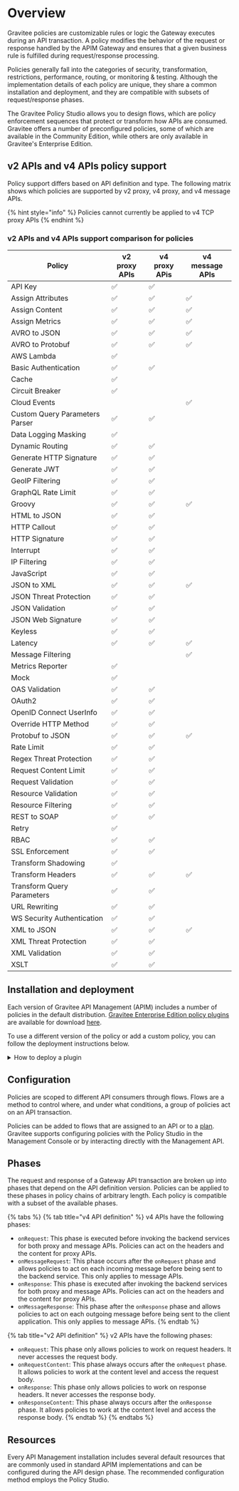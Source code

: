 # Overview

Gravitee policies are customizable rules or logic the Gateway executes during an API transaction. A policy modifies the behavior of the request or response handled by the APIM Gateway and ensures that a given business rule is fulfilled during request/response processing.&#x20;

Policies generally fall into the categories of security, transformation, restrictions, performance, routing, or monitoring & testing. Although the implementation details of each policy are unique, they share a common installation and deployment, and they are compatible with subsets of request/response phases.&#x20;

The Gravitee Policy Studio allows you to design flows, which are policy enforcement sequences that protect or transform how APIs are consumed. Gravitee offers a number of preconfigured policies, some of which are available in the Community Edition, while others are only available in Gravitee's Enterprise Edition.&#x20;

## v2 APIs and v4 APIs policy support

Policy support differs based on API definition and type. The following matrix shows which policies are supported by v2 proxy, v4 proxy, and v4 message APIs.&#x20;

{% hint style="info" %}
Policies cannot currently be applied to v4 TCP proxy APIs
{% endhint %}

### v2 APIs and v4 APIs support comparison for policies

<table><thead><tr><th width="210">Policy</th><th>v2 proxy APIs</th><th>v4 proxy APis</th><th>v4 message APIs</th></tr></thead><tbody><tr><td>API Key</td><td><span data-gb-custom-inline data-tag="emoji" data-code="2705">✅</span></td><td><span data-gb-custom-inline data-tag="emoji" data-code="2705">✅</span></td><td></td></tr><tr><td>Assign Attributes</td><td><span data-gb-custom-inline data-tag="emoji" data-code="2705">✅</span></td><td><span data-gb-custom-inline data-tag="emoji" data-code="2705">✅</span></td><td><span data-gb-custom-inline data-tag="emoji" data-code="2705">✅</span></td></tr><tr><td>Assign Content</td><td><span data-gb-custom-inline data-tag="emoji" data-code="2705">✅</span></td><td><span data-gb-custom-inline data-tag="emoji" data-code="2705">✅</span></td><td><span data-gb-custom-inline data-tag="emoji" data-code="2705">✅</span></td></tr><tr><td>Assign Metrics</td><td><span data-gb-custom-inline data-tag="emoji" data-code="2705">✅</span></td><td><span data-gb-custom-inline data-tag="emoji" data-code="2705">✅</span></td><td><span data-gb-custom-inline data-tag="emoji" data-code="2705">✅</span></td></tr><tr><td>AVRO to JSON</td><td><span data-gb-custom-inline data-tag="emoji" data-code="2705">✅</span></td><td><span data-gb-custom-inline data-tag="emoji" data-code="2705">✅</span></td><td><span data-gb-custom-inline data-tag="emoji" data-code="2705">✅</span></td></tr><tr><td>AVRO to Protobuf</td><td><span data-gb-custom-inline data-tag="emoji" data-code="2705">✅</span></td><td><span data-gb-custom-inline data-tag="emoji" data-code="2705">✅</span></td><td><span data-gb-custom-inline data-tag="emoji" data-code="2705">✅</span></td></tr><tr><td>AWS Lambda</td><td><span data-gb-custom-inline data-tag="emoji" data-code="2705">✅</span></td><td></td><td></td></tr><tr><td>Basic Authentication</td><td><span data-gb-custom-inline data-tag="emoji" data-code="2705">✅</span></td><td><span data-gb-custom-inline data-tag="emoji" data-code="2705">✅</span></td><td></td></tr><tr><td>Cache</td><td><span data-gb-custom-inline data-tag="emoji" data-code="2705">✅</span></td><td></td><td></td></tr><tr><td>Circuit Breaker</td><td><span data-gb-custom-inline data-tag="emoji" data-code="2705">✅</span></td><td></td><td></td></tr><tr><td>Cloud Events</td><td></td><td></td><td><span data-gb-custom-inline data-tag="emoji" data-code="2705">✅</span></td></tr><tr><td>Custom Query Parameters Parser</td><td><span data-gb-custom-inline data-tag="emoji" data-code="2705">✅</span></td><td><span data-gb-custom-inline data-tag="emoji" data-code="2705">✅</span></td><td></td></tr><tr><td>Data Logging Masking</td><td><span data-gb-custom-inline data-tag="emoji" data-code="2705">✅</span></td><td></td><td></td></tr><tr><td>Dynamic Routing</td><td><span data-gb-custom-inline data-tag="emoji" data-code="2705">✅</span></td><td><span data-gb-custom-inline data-tag="emoji" data-code="2705">✅</span></td><td></td></tr><tr><td>Generate HTTP Signature</td><td><span data-gb-custom-inline data-tag="emoji" data-code="2705">✅</span></td><td><span data-gb-custom-inline data-tag="emoji" data-code="2705">✅</span></td><td></td></tr><tr><td>Generate JWT</td><td><span data-gb-custom-inline data-tag="emoji" data-code="2705">✅</span></td><td><span data-gb-custom-inline data-tag="emoji" data-code="2705">✅</span></td><td></td></tr><tr><td>GeoIP Filtering</td><td><span data-gb-custom-inline data-tag="emoji" data-code="2705">✅</span></td><td><span data-gb-custom-inline data-tag="emoji" data-code="2705">✅</span></td><td></td></tr><tr><td>GraphQL Rate Limit</td><td><span data-gb-custom-inline data-tag="emoji" data-code="2705">✅</span></td><td><span data-gb-custom-inline data-tag="emoji" data-code="2705">✅</span></td><td></td></tr><tr><td>Groovy</td><td><span data-gb-custom-inline data-tag="emoji" data-code="2705">✅</span></td><td><span data-gb-custom-inline data-tag="emoji" data-code="2705">✅</span></td><td><span data-gb-custom-inline data-tag="emoji" data-code="2705">✅</span></td></tr><tr><td>HTML to JSON</td><td><span data-gb-custom-inline data-tag="emoji" data-code="2705">✅</span></td><td><span data-gb-custom-inline data-tag="emoji" data-code="2705">✅</span></td><td></td></tr><tr><td>HTTP Callout</td><td><span data-gb-custom-inline data-tag="emoji" data-code="2705">✅</span></td><td><span data-gb-custom-inline data-tag="emoji" data-code="2705">✅</span></td><td></td></tr><tr><td>HTTP Signature</td><td><span data-gb-custom-inline data-tag="emoji" data-code="2705">✅</span></td><td><span data-gb-custom-inline data-tag="emoji" data-code="2705">✅</span></td><td></td></tr><tr><td>Interrupt</td><td><span data-gb-custom-inline data-tag="emoji" data-code="2705">✅</span></td><td><span data-gb-custom-inline data-tag="emoji" data-code="2705">✅</span></td><td></td></tr><tr><td>IP Filtering</td><td><span data-gb-custom-inline data-tag="emoji" data-code="2705">✅</span></td><td><span data-gb-custom-inline data-tag="emoji" data-code="2705">✅</span></td><td></td></tr><tr><td>JavaScript</td><td><span data-gb-custom-inline data-tag="emoji" data-code="2705">✅</span></td><td><span data-gb-custom-inline data-tag="emoji" data-code="2705">✅</span></td><td></td></tr><tr><td>JSON to XML</td><td><span data-gb-custom-inline data-tag="emoji" data-code="2705">✅</span></td><td><span data-gb-custom-inline data-tag="emoji" data-code="2705">✅</span></td><td><span data-gb-custom-inline data-tag="emoji" data-code="2705">✅</span></td></tr><tr><td>JSON Threat Protection</td><td><span data-gb-custom-inline data-tag="emoji" data-code="2705">✅</span></td><td><span data-gb-custom-inline data-tag="emoji" data-code="2705">✅</span></td><td></td></tr><tr><td>JSON Validation</td><td><span data-gb-custom-inline data-tag="emoji" data-code="2705">✅</span></td><td><span data-gb-custom-inline data-tag="emoji" data-code="2705">✅</span></td><td></td></tr><tr><td>JSON Web Signature</td><td><span data-gb-custom-inline data-tag="emoji" data-code="2705">✅</span></td><td><span data-gb-custom-inline data-tag="emoji" data-code="2705">✅</span></td><td></td></tr><tr><td>Keyless</td><td><span data-gb-custom-inline data-tag="emoji" data-code="2705">✅</span></td><td><span data-gb-custom-inline data-tag="emoji" data-code="2705">✅</span></td><td></td></tr><tr><td>Latency</td><td><span data-gb-custom-inline data-tag="emoji" data-code="2705">✅</span></td><td><span data-gb-custom-inline data-tag="emoji" data-code="2705">✅</span></td><td><span data-gb-custom-inline data-tag="emoji" data-code="2705">✅</span></td></tr><tr><td>Message Filtering</td><td></td><td></td><td><span data-gb-custom-inline data-tag="emoji" data-code="2705">✅</span></td></tr><tr><td>Metrics Reporter</td><td><span data-gb-custom-inline data-tag="emoji" data-code="2705">✅</span></td><td></td><td></td></tr><tr><td>Mock</td><td><span data-gb-custom-inline data-tag="emoji" data-code="2705">✅</span></td><td></td><td></td></tr><tr><td>OAS Validation</td><td><span data-gb-custom-inline data-tag="emoji" data-code="2705">✅</span></td><td><span data-gb-custom-inline data-tag="emoji" data-code="2705">✅</span></td><td></td></tr><tr><td>OAuth2</td><td><span data-gb-custom-inline data-tag="emoji" data-code="2705">✅</span></td><td><span data-gb-custom-inline data-tag="emoji" data-code="2705">✅</span></td><td></td></tr><tr><td>OpenID Connect UserInfo</td><td><span data-gb-custom-inline data-tag="emoji" data-code="2705">✅</span></td><td><span data-gb-custom-inline data-tag="emoji" data-code="2705">✅</span></td><td></td></tr><tr><td>Override HTTP Method</td><td><span data-gb-custom-inline data-tag="emoji" data-code="2705">✅</span></td><td><span data-gb-custom-inline data-tag="emoji" data-code="2705">✅</span></td><td></td></tr><tr><td>Protobuf to JSON</td><td><span data-gb-custom-inline data-tag="emoji" data-code="2705">✅</span></td><td><span data-gb-custom-inline data-tag="emoji" data-code="2705">✅</span></td><td><span data-gb-custom-inline data-tag="emoji" data-code="2705">✅</span></td></tr><tr><td>Rate Limit</td><td><span data-gb-custom-inline data-tag="emoji" data-code="2705">✅</span></td><td><span data-gb-custom-inline data-tag="emoji" data-code="2705">✅</span></td><td></td></tr><tr><td>Regex Threat Protection</td><td><span data-gb-custom-inline data-tag="emoji" data-code="2705">✅</span></td><td><span data-gb-custom-inline data-tag="emoji" data-code="2705">✅</span></td><td></td></tr><tr><td>Request Content Limit</td><td><span data-gb-custom-inline data-tag="emoji" data-code="2705">✅</span></td><td><span data-gb-custom-inline data-tag="emoji" data-code="2705">✅</span></td><td></td></tr><tr><td>Request Validation</td><td><span data-gb-custom-inline data-tag="emoji" data-code="2705">✅</span></td><td><span data-gb-custom-inline data-tag="emoji" data-code="2705">✅</span></td><td></td></tr><tr><td>Resource Validation</td><td><span data-gb-custom-inline data-tag="emoji" data-code="2705">✅</span></td><td><span data-gb-custom-inline data-tag="emoji" data-code="2705">✅</span></td><td></td></tr><tr><td>Resource Filtering</td><td><span data-gb-custom-inline data-tag="emoji" data-code="2705">✅</span></td><td><span data-gb-custom-inline data-tag="emoji" data-code="2705">✅</span></td><td></td></tr><tr><td>REST to SOAP</td><td><span data-gb-custom-inline data-tag="emoji" data-code="2705">✅</span></td><td><span data-gb-custom-inline data-tag="emoji" data-code="2705">✅</span></td><td></td></tr><tr><td>Retry</td><td><span data-gb-custom-inline data-tag="emoji" data-code="2705">✅</span></td><td></td><td></td></tr><tr><td>RBAC</td><td><span data-gb-custom-inline data-tag="emoji" data-code="2705">✅</span></td><td><span data-gb-custom-inline data-tag="emoji" data-code="2705">✅</span></td><td></td></tr><tr><td>SSL Enforcement</td><td><span data-gb-custom-inline data-tag="emoji" data-code="2705">✅</span></td><td><span data-gb-custom-inline data-tag="emoji" data-code="2705">✅</span></td><td></td></tr><tr><td>Transform Shadowing</td><td><span data-gb-custom-inline data-tag="emoji" data-code="2705">✅</span></td><td></td><td></td></tr><tr><td>Transform Headers</td><td><span data-gb-custom-inline data-tag="emoji" data-code="2705">✅</span></td><td><span data-gb-custom-inline data-tag="emoji" data-code="2705">✅</span></td><td><span data-gb-custom-inline data-tag="emoji" data-code="2705">✅</span></td></tr><tr><td>Transform Query Parameters</td><td><span data-gb-custom-inline data-tag="emoji" data-code="2705">✅</span></td><td><span data-gb-custom-inline data-tag="emoji" data-code="2705">✅</span></td><td></td></tr><tr><td>URL Rewriting</td><td><span data-gb-custom-inline data-tag="emoji" data-code="2705">✅</span></td><td><span data-gb-custom-inline data-tag="emoji" data-code="2705">✅</span></td><td></td></tr><tr><td>WS Security Authentication</td><td><span data-gb-custom-inline data-tag="emoji" data-code="2705">✅</span></td><td><span data-gb-custom-inline data-tag="emoji" data-code="2705">✅</span></td><td></td></tr><tr><td>XML to JSON</td><td><span data-gb-custom-inline data-tag="emoji" data-code="2705">✅</span></td><td><span data-gb-custom-inline data-tag="emoji" data-code="2705">✅</span></td><td><span data-gb-custom-inline data-tag="emoji" data-code="2705">✅</span></td></tr><tr><td>XML Threat Protection</td><td><span data-gb-custom-inline data-tag="emoji" data-code="2705">✅</span></td><td><span data-gb-custom-inline data-tag="emoji" data-code="2705">✅</span></td><td></td></tr><tr><td>XML Validation</td><td><span data-gb-custom-inline data-tag="emoji" data-code="2705">✅</span></td><td><span data-gb-custom-inline data-tag="emoji" data-code="2705">✅</span></td><td></td></tr><tr><td>XSLT</td><td><span data-gb-custom-inline data-tag="emoji" data-code="2705">✅</span></td><td><span data-gb-custom-inline data-tag="emoji" data-code="2705">✅</span></td><td></td></tr></tbody></table>

## Installation and deployment

Each version of Gravitee API Management (APIM) includes a number of policies in the default distribution. [Gravitee Enterprise Edition policy plugins](../overview/enterprise-edition.md#enterprise-plugins) are available for download [here](https://download.gravitee.io/).

To use a different version of the policy or add a custom policy, you can follow the deployment instructions below.

<details>

<summary>How to deploy a plugin</summary>

Please check the policy documentation to ensure the policy version you select is compatible with your version of APIM.

To deploy the plugin, follow these steps:

1. Download the plugin archive (a `.zip` file) from [the plugins download page](https://download.gravitee.io/#graviteeio-apim/plugins/).
2. Add the file into the Gateway and Management API `plugins` folders. The default location is ${GRAVITEE\_HOME/plugins} but this can be modified in [the `gravitee.yaml` file.](../configure-apim/apim-components/gravitee-gateway.md#configure-the-plugins-repository) For most installations, the Gateway and Management API `plugins` folders are at `/gravitee/apim-gateway/plugins` and `/gravitee/apim-management-api/plugins`, respectively.
3. Restart your APIM nodes.

</details>

## Configuration

Policies are scoped to different API consumers through flows. Flows are a method to control where, and under what conditions, a group of policies act on an API transaction.

Policies can be added to flows that are assigned to an API or to a [plan](../expose-apis/plans/). Gravitee supports configuring policies with the Policy Studio in the Management Console or by interacting directly with the Management API.

## Phases

The request and response of a Gateway API transaction are broken up into phases that depend on the API definition version. Policies can be applied to these phases in policy chains of arbitrary length. Each policy is compatible with a subset of the available phases.

{% tabs %}
{% tab title="v4 API definition" %}
v4 APIs have the following phases:

* `onRequest`: This phase is executed before invoking the backend services for both proxy and message APIs. Policies can act on the headers and the content for proxy APIs.
* `onMessageRequest`: This phase occurs after the `onRequest` phase and allows policies to act on each incoming message before being sent to the backend service. This only applies to message APIs.
* `onResponse`: This phase is executed after invoking the backend services for both proxy and message APIs. Policies can act on the headers and the content for proxy APIs.
* `onMessageResponse`: This phase after the `onResponse` phase and allows policies to act on each outgoing message before being sent to the client application. This only applies to message APIs.
{% endtab %}

{% tab title="v2 API definition" %}
v2 APIs have the following phases:

* `onRequest`: This phase only allows policies to work on request headers. It never accesses the request body.
* `onRequestContent`: This phase always occurs after the `onRequest` phase. It allows policies to work at the content level and access the request body.
* `onResponse`: This phase only allows policies to work on response headers. It never accesses the response body.
* `onResponseContent`: This phase always occurs after the `onResponse` phase. It allows policies to work at the content level and access the response body.
{% endtab %}
{% endtabs %}

## Resources

Every API Management installation includes several default resources that are commonly used in standard APIM implementations and can be configured during the API design phase. The recommended configuration method employs the Policy Studio.
